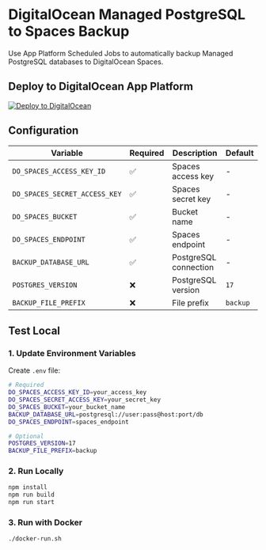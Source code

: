 # DigitalOcean Managed PostgreSQL to Spaces Backup

Use App Platform Scheduled Jobs to automatically backup Managed PostgreSQL databases to DigitalOcean Spaces.

## Deploy to DigitalOcean App Platform

[![Deploy to DigitalOcean](https://www.deploytodo.com/do-btn-blue.svg)](https://cloud.digitalocean.com/apps/new?repo=https://github.com/ddebarros/postgres-spaces-backups/tree/main)

## Configuration

| Variable                      | Required | Description           | Default  |
| ----------------------------- | -------- | --------------------- | -------- |
| `DO_SPACES_ACCESS_KEY_ID`     | ✅       | Spaces access key     | -        |
| `DO_SPACES_SECRET_ACCESS_KEY` | ✅       | Spaces secret key     | -        |
| `DO_SPACES_BUCKET`            | ✅       | Bucket name           | -        |
| `DO_SPACES_ENDPOINT`          | ✅       | Spaces endpoint       | -        |
| `BACKUP_DATABASE_URL`         | ✅       | PostgreSQL connection | -        |
| `POSTGRES_VERSION`            | ❌       | PostgreSQL version    | `17`     |
| `BACKUP_FILE_PREFIX`          | ❌       | File prefix           | `backup` |

## Test Local

### 1. Update Environment Variables

Create `.env` file:

```bash
# Required
DO_SPACES_ACCESS_KEY_ID=your_access_key
DO_SPACES_SECRET_ACCESS_KEY=your_secret_key
DO_SPACES_BUCKET=your_bucket_name
BACKUP_DATABASE_URL=postgresql://user:pass@host:port/db
DO_SPACES_ENDPOINT=spaces_endpoint

# Optional
POSTGRES_VERSION=17
BACKUP_FILE_PREFIX=backup
```

### 2. Run Locally

```bash
npm install
npm run build
npm run start
```

### 3. Run with Docker

```bash
./docker-run.sh
```
